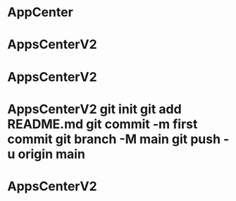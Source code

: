 # AppCenter
# AppsCenterV2
# AppsCenterV2
# AppsCenterV2 git init git add README.md git commit -m first commit git branch -M main git push -u origin main
# AppsCenterV2
